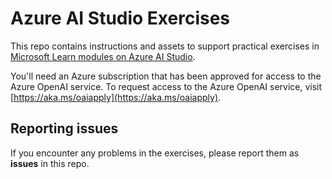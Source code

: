 # Azure AI Studio Exercises

This repo contains instructions and assets to support practical exercises in [Microsoft Learn modules on Azure AI Studio](https://docs.microsoft.com/training).

You'll need an Azure subscription that has been approved for access to the Azure OpenAI service. To request access to the Azure OpenAI service, visit [https://aka.ms/oaiapply](https://aka.ms/oaiapply).

## Reporting issues

If you encounter any problems in the exercises, please report them as **issues** in this repo.
